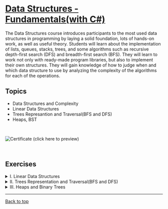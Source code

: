 # [Data Structures - Fundamentals(with C#)](https://softuni.bg/trainings/4266/data-structures-fundamentals-with-csharp-september-2023)

The Data Structures course introduces participants to the most used data structures in programming by laying a solid foundation, lots of hands-on work, as well as useful theory. Students will learn about the implementation of lists, queues, stacks, trees, and some algorithms such as recursive depth-first search (DFS) and breadth-first search (BFS). They will learn to work not only with ready-made program libraries, but also to implement their own structures. They will gain knowledge of how to judge when and which data structure to use by analyzing the complexity of the algorithms for each of the operations.


## Topics

- Data Structures and Complexity
- Linear Data Structures
- Trees Represantion and Traversal(BFS and DFS)
- Heaps, BST

&nbsp;

![Certificate (click here to preview)](https://softuni.bg/certificates/details/185483/2cdc21ac)

&nbsp;

## Exercises

<details>
    <summary>
        I. Linear Data Structures
    </summary>

1. [Lab](https://github.com/Krasipeace/SoftUni/tree/main/Data%20Structures%20-%20Fundamentals/01.%20Linear%20Data%20Structures%20-%20Lab)
2. [Exercises](https://github.com/Krasipeace/SoftUni/tree/main/Data%20Structures%20-%20Fundamentals/02.%20Linear%20Data%20Structures%20-%20Exercise)
</details>
<details>
    <summary>
        II. Trees Representation and Traversal(BFS and DFS)
    </summary>

1. [Lab](https://github.com/Krasipeace/SoftUni/tree/main/Data%20Structures%20-%20Fundamentals/03.Trees-Representation-and-Traversal-(BFS-DFS)%20-%20Lab)
2. [Exercises](https://github.com/Krasipeace/SoftUni/tree/main/Data%20Structures%20-%20Fundamentals/04.Trees-Representation-and-Traversal-(BFS-DFS)%20-%20Exercise)
</details>
<details>
    <summary>
        III. Heaps and Binary Trees 
    </summary>

1. [Lab](https://github.com/Krasipeace/SoftUni/tree/main/Data%20Structures%20-%20Fundamentals/05.Heaps-BST%20-%20Lab)
2. [Exercises](https://github.com/Krasipeace/SoftUni/tree/main/Data%20Structures%20-%20Fundamentals/06.Heaps-BST%20-%20Exercise)
</details>

---

[Back to top](#)
